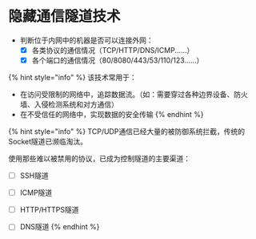 # 隐藏通信隧道技术

* 判断位于内网中的机器是否可以连接外网：
  * [x] 各类协议的通信情况（TCP/HTTP/DNS/ICMP......）
  * [x] 各个端口的通信情况（80/8080/443/53/110/123......）

{% hint style="info" %}
该技术常用于：

* 在访问受限制的网络中，追踪数据流。（如：需要穿过各种边界设备、防火墙、入侵检测系统和对方通信）
* 在不受信任的网络中，实现数据的安全传输
{% endhint %}

{% hint style="info" %}
TCP/UDP通信已经大量的被防御系统拦截，传统的Socket隧道已濒临淘汰。

使用那些难以被禁用的协议，已成为控制隧道的主要渠道：

* [ ] SSH隧道
* [ ] ICMP隧道
* [ ] HTTP/HTTPS隧道
* [ ] DNS隧道
{% endhint %}



